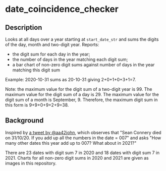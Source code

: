 # date_coincidence_checker

## Description

Looks at all days over a year starting at `start_date_str` and sums the digits of the day, month and two-digit year. Reports:

- the digit sum for each day in the year;
- the number of days in the year matching each digit sum;
- a bar chart of non-zero digit sums against number of days in the year matching this digit sum

Example: 2020-10-31 sums as 20-10-31 giving 2+0+1+0+3+1=7.

Note: the maximum value for the digit sum of a two-digit year is 99. The maximum value for the digit sum of a day is 29. The maximum value for the digit sum of a month is September, 9. Therefore, the maximum digit sum in this form is 9+9+0+9+2+9=38.

## Background

Inspired by [a tweet by @aa42john](https://twitter.com/aa42john/status/1324405199419674624), which observes that "Sean Connery died on 31/10/20. If you add up all the numbers in the date = 007" and asks "How many other dates this year add up to 007? What about in 2021?"

There are 23 dates with digit sum 7 in 2020 and 18 dates with digit sum 7 in 2021. Charts for all non-zero digit sums in 2020 and 2021 are given as images in this repository.
